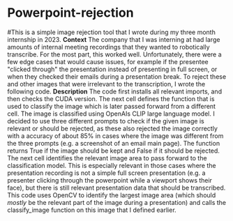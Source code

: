 # Powerpoint-rejection
#This is a simple image rejection tool that I wrote during my three month internship in 2023. 
**Context**
The company that I was interning at had large amounts of internal meeting recordings that they wanted to robotically transcribe. For the most part, this worked well. Unfortunately, there were a few edge cases that would cause issues, for example if the presentee "clicked through" the  presentation instead of presenting in full screen, or when they checked their emails during a presentation break. To reject these and other images that were irrelevant to the transcription, I wrote the following code.
**Description**
The code first installs all relevant imports, and then checks the CUDA version. The next cell defines the function that is used to classify the image which is later passed forward from a different cell. The image is classified using OpenAIs CLIP large language model. I decided to use three different prompts to check if the given image is relevant or should be rejected, as these also rejected the image correctly with a accuracy of about 85% in cases where the image was different from the three prompts (e.g. a screenshot of an email main page). The function returns True if the image should be kept and False if it should be rejected.
The next cell identifies the relevant image area to pass forward to the classification model. This is especially relevant in those cases where the presentation recording is not a simple full screen presentation (e.g. a presenter clicking through the powerpoint while a viewport shows their face), but there is still relevant presentation data that should be transcribed. This code uses OpenCV to identify the largest image area (which should _mostly_ be the relevant part of the image during a presentation) and calls the classify_image function on this image that I defined earlier. 

